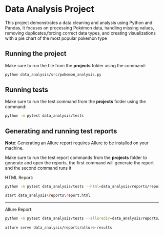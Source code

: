 # Data Analysis Project

This project demonstrates a data cleaning and analysis using Python and Pandas,
It focuses on processing Pokémon data, handling missing values, removing duplicates,forcing 
correct data types, and creating visualizations with a pie chart of the most popular pokemon type 




## Running the project

Make sure to run the file from the **projects** folder using the command:
```bash
python data_analysis/src/pokemon_analysis.py
```

## Running tests

Make sure to run the test command from the **projects** folder using the command:
```bash
python -m pytest data_analysis/tests
```

## Generating and running test reports 
**Note**: Generating an Allure report requires Allure to be installed on your machine.

Make sure to run the test report commands from the **projects** folder to generate and open the reports, the first 
command will generate the report and the second command runs it

HTML Report:
```bash 
python -m pytest data_analysis/tests --html=data_analysis/reports/report.html --self-contained-html

start data_analysis\reports\report.html
```
---
Allure Report:
```bash 
python -m pytest data_analysis/tests --alluredir=data_analysis/reports/allure-results
 
allure serve data_analysis/reports/allure-results
```


